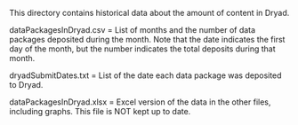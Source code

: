 This directory contains historical data about the amount of content in Dryad.

dataPackagesInDryad.csv = List of months and the number of data
packages deposited during the month. Note that the date indicates the
first day of the month, but the number indicates the total deposits
during that month.

dryadSubmitDates.txt = List of the date each data package was
deposited to Dryad.

dataPackagesInDryad.xlsx = Excel version of the data in the other
files, including graphs. This file is NOT kept up to date.
